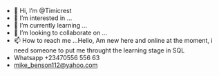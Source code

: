 - 👋 Hi, I’m @Timicrest
- 👀 I’m interested in ...
- 🌱 I’m currently learning ...
- 💞️ I’m looking to collaborate on ...
- 📫 How to reach me ...Hello, Am new here and online at the moment, i need someone to put me throught the learning stage in SQL
- Whatsapp +23470556 556 63
- mike_benson112@yahoo.com

<!---
Timicrest/Timicrest is a ✨ special ✨ repository because its `README.md` (this file) appears on your GitHub profile.
You can click the Preview link to take a look at your changes.
--->

